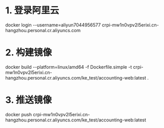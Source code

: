 # 1. 登录阿里云
docker login --username=aliyun7044956577 crpi-mw1n0vpv2l5erixi.cn-hangzhou.personal.cr.aliyuncs.com

# 2. 构建镜像
docker build --platform=linux/amd64 -f Dockerfile.simple -t crpi-mw1n0vpv2l5erixi.cn-hangzhou.personal.cr.aliyuncs.com/ke_test/accounting-web:latest .

# 3. 推送镜像
docker push crpi-mw1n0vpv2l5erixi.cn-hangzhou.personal.cr.aliyuncs.com/ke_test/accounting-web:latest
